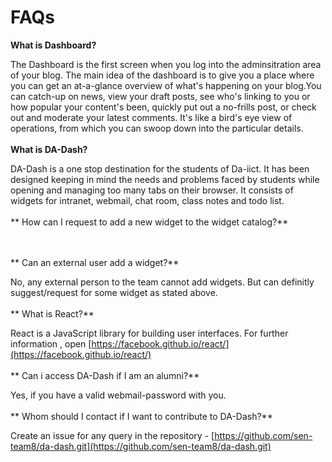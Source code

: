 # FAQs

**What is Dashboard?**

   The Dashboard is the first screen when you log into the adminsitration area of your blog. The main idea of the dashboard is to give you a place where you can get an at-a-glance overview of what's happening on your blog.You can catch-up on news, view your draft posts, see who's linking to you or how popular your content's been, quickly put out a no-frills post, or check out and moderate your latest comments. It's like a bird's eye view of operations, from which you can swoop down into the particular details.
<br/><br/>
**What is DA-Dash?**

  DA-Dash is a one stop destination for the students of Da-iict. It has been designed keeping in mind the needs and problems faced by students while opening and managing too many tabs on their browser. It consists of widgets for intranet, webmail, chat room, class notes and todo list.
  <br/><br/>
** How can I request to add a new widget to the widget catalog?**

<br/><br/>
** Can an external user add a widget?**

No, any external person to the team cannot add widgets. But can definitly suggest/request for some widget as stated above.
<br/><br/>
** What is React?**

React is a JavaScript library for building user interfaces. For further information , open [https://facebook.github.io/react/](https://facebook.github.io/react/)
<br/><br/>
** Can i access DA-Dash if I am an alumni?**

Yes, if you have a valid webmail-password with you.
<br/><br/>
** Whom should I contact if I want to contribute to DA-Dash?**

Create an issue for any query in the repository - [https://github.com/sen-team8/da-dash.git](https://github.com/sen-team8/da-dash.git)